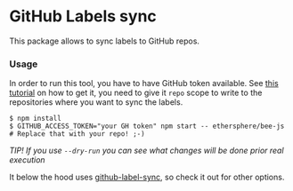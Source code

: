 # GitHub Labels sync

This package allows to sync labels to GitHub repos.

### Usage

In order to run this tool, you have to have GitHub token available.
See [this tutorial](https://docs.github.com/en/github/authenticating-to-github/creating-a-personal-access-token) on how
to get it, you need to give it `repo` scope to write to the repositories
where you want to sync the labels.

```shell
$ npm install 
$ GITHUB_ACCESS_TOKEN="your GH token" npm start -- ethersphere/bee-js # Replace that with your repo! ;-)
```

*TIP! If you use `--dry-run` you can see what changes will be done prior real execution*

It below the hood uses [github-label-sync](https://github.com/Financial-Times/github-label-sync),
so check it out for other options.
